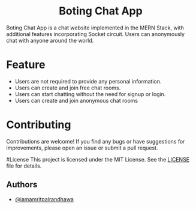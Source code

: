 
<h1 align="center">Boting Chat App</h1>

Boting Chat App is a chat website implemented in the MERN Stack, with additional features incorporating Socket circuit. Users can anonymously chat with anyone around the world.

# Feature
* Users are not required to provide any personal information.
* Users can create and join free chat rooms.
* Users can start chatting without the need for signup or login.
* Users can create and join anonymous chat rooms

# Contributing
Contributions are welcome! If you find any bugs or have suggestions for improvements, please open an issue or submit a pull request.

#License 
This project is licensed under the MIT License. See the [LICENSE](LICENSE) file for details.


## Authors
- [@iamamritpalrandhawa](https://www.github.com/iamamritpalrandhawa)




